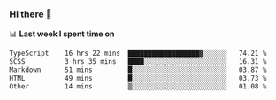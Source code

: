 ### Hi there 👋

<!--
**DBvc/DBvc** is a ✨ _special_ ✨ repository because its `README.md` (this file) appears on your GitHub profile.

Here are some ideas to get you started:

- 🔭 I’m currently working on ...
- 🌱 I’m currently learning ...
- 👯 I’m looking to collaborate on ...
- 🤔 I’m looking for help with ...
- 💬 Ask me about ...
- 📫 How to reach me: ...
- 😄 Pronouns: ...
- ⚡ Fun fact: ...
-->

📊 **Last week I spent time on**
<!--START_SECTION:waka-->

```txt
TypeScript    16 hrs 22 mins  ██████████████████▓░░░░░░   74.21 %
SCSS          3 hrs 35 mins   ████░░░░░░░░░░░░░░░░░░░░░   16.31 %
Markdown      51 mins         █░░░░░░░░░░░░░░░░░░░░░░░░   03.87 %
HTML          49 mins         █░░░░░░░░░░░░░░░░░░░░░░░░   03.73 %
Other         14 mins         ▒░░░░░░░░░░░░░░░░░░░░░░░░   01.08 %
```

<!--END_SECTION:waka-->
